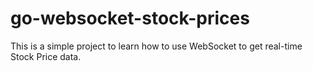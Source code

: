 # go-websocket-stock-prices
This is a simple project to learn how to use WebSocket to get real-time Stock Price data.
